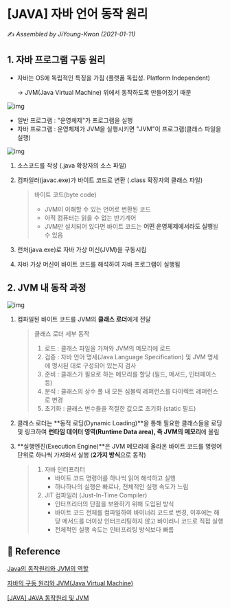 # [JAVA] 자바 언어 동작 원리

:writing_hand: *Assembled by JiYoung-Kwon (2021-01-11)* 



## 1. 자바 프로그램 구동 원리

* 자바는 OS에 독립적인 특징을 가짐 (플랫폼 독립성. Platform Independent)

  -> JVM(Java Virtual Machine) 위에서 동작하도록 만들어졌기 때문

![img](https://t1.daumcdn.net/cfile/tistory/997B2B3A5B757CBF14)

* 일반 프로그램 : "운영체제"가 프로그램을 실행
* 자바 프로그램 : 운영체제가 JVM을 실행시키면 "JVM"이 프로그램(클래스 파일을 실행)

![img](https://t1.daumcdn.net/cfile/tistory/99B3F53B5B7579C909)

1. 소스코드를 작성 (.java 확장자의 소스 파일)

2. 컴파일러(javac.exe)가 바이트 코드로 변환 (.class 확장자의 클래스 파일)

   > 바이트 코드(byte code)
   >
   > * JVM이 이해할 수 있는 언어로 변환된 코드
   > * 아직 컴퓨터는 읽을 수 없는 반기계어
   > * JVM만 설치되어 있다면 바이트 코드는 **어떤 운영체제에서라도 실행**될 수 있음

3. 런처(java.exe)로 자바 가상 머신(JVM)을 구동시킴

4. 자바 가상 머신이 바이트 코드를 해석하여 자바 프로그램이 실행됨



## 2. JVM 내 동작 과정

![img](https://blog.kakaocdn.net/dn/b8Ggxw/btqDbFdEZdY/Ho1kpzsNqFz3Pbpy8OfiFk/img.png)

1. 컴파일된 바이트 코드를 JVM의 **클래스 로더**에게 전달

   > 클래스 로더 세부 동작
   >
   > 1. 로드 : 클래스 파일을 가져와 JVM의 메모리에  로드
   > 2. 검증 : 자바 언어 명세(Java Language Specification) 및 JVM 명세에 명시된 대로 구성되어 있는지 검사
   > 3. 준비 : 클래스가 필요로 하는 메모리를 할당 (필드, 메서드, 인터페이스 등)
   > 4. 분석 : 클래스의 상수 풀 내 모든 심볼릭 레퍼런스를 다이렉트 레퍼런스로 변경
   > 5. 초기화 : 클래스 변수들을 적절한 값으로 초기화 (static 필드)

2. 클래스 로더는 **동적 로딩(Dynamic Loading)**을 통해 필요한 클래스들을 로딩 및 링크하여 **런타임 데이터 영역(Runtime Data area), 즉 JVM의 메모리**에 올림

3. **실행엔진(Execution Engine)**은 JVM 메모리에 올라온 바이트 코드를 명령어 단위로 하나씩 가져와서 실행 (**2가지 방식**으로 동작)

   > 1. 자바 인터프리터
   >    * 바이트 코드 명령어를 하나씩 읽어 해석하고 실행
   >    * 하나하나의 실행은 빠르나, 전체적인 실행 속도가 느림
   > 2. JIT 컴파일러 (Just-In-Time Compiler)
   >    * 인터프리터의 단점을 보완하기 위해 도입된 방식
   >    * 바이트 코드 전체를 컴파일하여 바이너리 코드로 변경, 이후에는 해당 메서드를 더이상 인터프리팅하지 않고 바이러니 코드로 직접 실행
   >    * 전체적인 실행 속도는 인터프리팅 방식보다 빠름



## :page_with_curl: Reference

[Java의 동작원리와 JVM의 역할](https://swk3169.tistory.com/181)

[자바의 구동 원리와 JVM(Java Virtual Machine)](https://gbsb.tistory.com/2)

[[JAVA] JAVA 동작원리 및 JVM](https://devs-k.tistory.com/10)

